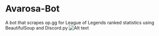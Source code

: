 # Avarosa-Bot
A bot that scrapes op.gg for League of Legends ranked statistics using BeautifulSoup and Discord.py
![Alt text](screenshots/avarosaexample.png)
